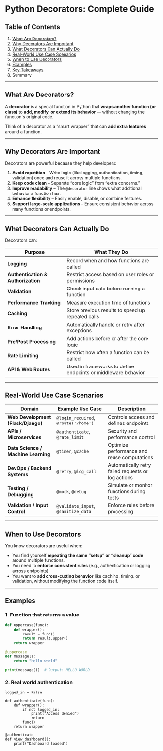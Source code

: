 # Python Decorators: Complete Guide

## Table of Contents
1. [What Are Decorators?](#what-are-decorators)
2. [Why Decorators Are Important](#why-decorators-are-important)
3. [What Decorators Can Actually Do](#what-decorators-can-actually-do)
4. [Real-World Use Case Scenarios](#real-world-use-case-scenarios)
5. [When to Use Decorators](#when-to-use-decorators)
6. [Examples](#examples)
7. [Key Takeaways](#key-takeaways)
8. [Summary](#summary)

---

## What Are Decorators?

A **decorator** is a special function in Python that **wraps another function (or class)** to **add, modify, or extend its behavior** — without changing the function's original code.

Think of a decorator as a “smart wrapper” that can **add extra features** around a function.

---

## Why Decorators Are Important

Decorators are powerful because they help developers:

1. **Avoid repetition** – Write logic (like logging, authentication, timing, validation) once and reuse it across multiple functions.
2. **Keep code clean** – Separate “core logic” from “extra concerns.”
3. **Improve readability** – The `@decorator` line shows what additional behavior a function has.
4. **Enhance flexibility** – Easily enable, disable, or combine features.
5. **Support large-scale applications** – Ensure consistent behavior across many functions or endpoints.

---

## What Decorators Can Actually Do

Decorators can:

| Purpose | What They Do |
|---------|---------------|
| **Logging** | Record when and how functions are called |
| **Authentication & Authorization** | Restrict access based on user roles or permissions |
| **Validation** | Check input data before running a function |
| **Performance Tracking** | Measure execution time of functions |
| **Caching** | Store previous results to speed up repeated calls |
| **Error Handling** | Automatically handle or retry after exceptions |
| **Pre/Post Processing** | Add actions before or after the core logic |
| **Rate Limiting** | Restrict how often a function can be called |
| **API & Web Routes** | Used in frameworks to define endpoints or middleware behavior |

---

## Real-World Use Case Scenarios

| Domain | Example Use Case | Description |
|--------|-----------------|-------------|
| **Web Development (Flask/Django)** | `@login_required`, `@route('/home')` | Controls access and defines endpoints |
| **APIs / Microservices** | `@authenticate`, `@rate_limit` | Security and performance control |
| **Data Science / Machine Learning** | `@timer`, `@cache` | Optimize performance and reuse computations |
| **DevOps / Backend Systems** | `@retry`, `@log_call` | Automatically retry failed requests or log actions |
| **Testing / Debugging** | `@mock`, `@debug` | Simulate or monitor functions during tests |
| **Validation / Input Control** | `@validate_input`, `@sanitize_data` | Enforce rules before processing |

---

## When to Use Decorators

You know decorators are useful when:

- You find yourself **repeating the same “setup” or “cleanup” code** around multiple functions.
- You need to **enforce consistent rules** (e.g., authentication or logging across endpoints).
- You want to **add cross-cutting behavior** like caching, timing, or validation, without modifying the function code itself.

---

## Examples

### 1. Function that returns a value

```python
def uppercase(func):
    def wrapper():
        result = func()
        return result.upper()
    return wrapper

@uppercase
def message():
    return "hello world"

print(message())  # Output: HELLO WORLD

```
### 2. Real world authentication
```
logged_in = False

def authenticate(func):
    def wrapper():
        if not logged_in:
            print("Access denied")
            return
        func()
    return wrapper

@authenticate
def view_dashboard():
    print("Dashboard loaded")
```